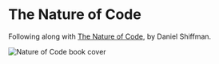 # The Nature of Code

Following along with [The Nature of Code](https://natureofcode.com/), by Daniel Shiffman.

![Nature of Code book cover](https://user-images.githubusercontent.com/2503289/59155470-08fecd80-8a3f-11e9-820c-32f428a1c9ae.jpg)
